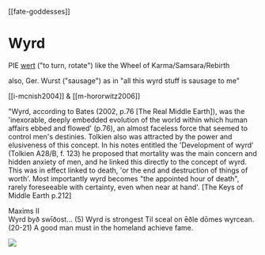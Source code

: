 [[fate-goddesses]]
# Wyrd
PIE [wert](https://en.wiktionary.org/wiki/Reconstruction:Proto-Indo-European/wert-) ("to turn, rotate") like the Wheel of Karma/Samsara/Rebirth

also, Ger. Wurst ("sausage") as in "all this wyrd stuff is sausage to me"


[[i-mcnish2004]] & [[m-hororwitz2006]]

"Wyrd, according to Bates (2002, p.76 [The Real Middle Earth]), was the 'inexorable, deeply embedded evolution of the world within which human affairs ebbed and flowed' (p.76), an almost faceless force that seemed to control men's destinies. Tolkien also was attracted by the power and elusiveness of this concept. In his notes entitled the 'Development of wyrd' (Tolkien A28/B, f. 123) he proposed that mortality was the main concern and hidden anxiety of men, and he linked this directly to the concept of wyrd. This was in effect linked to death, 'or the end and destruction of things of worth'. Most importantly wyrd becomes "the appointed hour of death", rarely foreseeable with certainty, even when near at hand'. [The Keys of Middle Earth p.212]


Maxims II	
Wyrd byð swīðost... (5)	Wyrd is strongest
Til sceal on ēðle dōmes wyrcean. (20-21)	A good man must in the homeland achieve fame.


![](a/290864.jpeg)